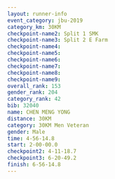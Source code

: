 ```yaml
---
layout: runner-info 
event_category: jbu-2019 
category_km: 30KM 
checkpoint-name2: Split 1 SMK 
checkpoint-name3: Split 2 E Farm 
checkpoint-name4: 
checkpoint-name5: 
checkpoint-name6: 
checkpoint-name7: 
checkpoint-name8: 
checkpoint-name9: 
overall_rank: 153
gender_rank: 204
category_rank: 42
bib: 32040
name: CHEN MENG YONG
distance: 30KM
category: 30KM Men Veteran
gender: Male
time: 4-56-14.8
start: 2-00-00.0
checkpoint2: 4-11-18.7
checkpoint3: 6-20-49.2
finish: 6-56-14.8
---
```

